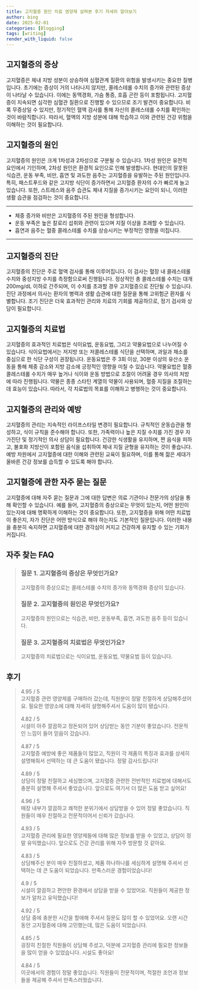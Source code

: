 ```yaml
---
title: 고지혈증 원인 치료 영양제 살펴본 후기 자세히 알아보기
author: bing
date: 2025-02-01
categories: [Blogging]
tags: [writing]
render_with_liquid: false
---
```



<h2 id='고지혈증_증상'>고지혈증의 증상</h2>

<p>고지혈증은 체내 지방 성분이 상승하여 심혈관계 질환의 위험을 발생시키는 중요한 질병입니다. 초기에는 증상이 거의 나타나지 않지만, 콜레스테롤 수치의 증가와 관련된 증상이 나타날 수 있습니다. 이에는 동맥경화, 가슴 통증, 호흡 곤란 등이 포함됩니다. 고지혈증이 지속되면 심각한 심혈관 질환으로 진행할 수 있으므로 조기 발견이 중요합니다. 비록 무증상일 수 있지만, 정기적인 혈액 검사를 통해 자신의 콜레스테롤 수치를 확인하는 것이 바람직합니다. 따라서, 혈액의 지방 성분에 대해 학습하고 이와 관련된 건강 위험을 이해하는 것이 필요합니다.</p>

<h2 id='고지혈증_원인'>고지혈증의 원인</h2>

<p>고지혈증의 원인은 크게 1차성과 2차성으로 구분될 수 있습니다. 1차성 원인은 유전적 요인에서 기인하며, 2차성 원인은 환경적 요인으로 인해 발생합니다. 현대인의 잘못된 식습관, 운동 부족, 비만, 흡연 및 과도한 음주는 고지혈증을 유발하는 주된 원인입니다. 특히, 패스트푸드와 같은 고지방 식단이 증가하면서 고지혈증 환자의 수가 빠르게 늘고 있습니다. 또한, 스트레스와 음주 습관도 체내 지질을 증가시키는 요인이 되니, 이러한 생활 습관을 점검하는 것이 중요합니다.</p>

<hr />

<ul>
    <li>체중 증가와 비만은 고지혈증의 주된 원인을 형성합니다.</li>
    <li>운동 부족은 높은 칼로리 섭취와 관련이 있으며 지질 이상을 초래할 수 있습니다.</li>
    <li>흡연과 음주는 혈중 콜레스테롤 수치를 상승시키는 부정적인 영향을 미칩니다.</li>
</ul>

<hr />

<h2 id='고지혈증_진단'>고지혈증의 진단</h2>

<p>고지혈증의 진단은 주로 혈액 검사를 통해 이루어집니다. 이 검사는 혈장 내 콜레스테롤 수치와 중성지방 수치를 측정함으로써 진행됩니다. 정상적인 총 콜레스테롤 수치는 대개 200mg/dL 이하로 간주되며, 이 수치를 초과할 경우 고지혈증으로 진단될 수 있습니다. 진단 과정에서 의사는 환자의 병력과 생활 습관에 대한 질문을 통해 고위험군 환자를 식별합니다. 조기 진단은 더욱 효과적인 관리와 치료의 기회를 제공하므로, 정기 검사와 상담이 필요합니다.</p>

<h2 id='고지혈증_치료법'>고지혈증의 치료법</h2>

<p>고지혈증의 효과적인 치료법은 식이요법, 운동요법, 그리고 약물요법으로 나누어질 수 있습니다. 식이요법에서는 저지방 또는 저콜레스테롤 식단을 선택하며, 과일과 채소를 중심으로 한 식단 구성이 권장됩니다. 운동요법은 주 3회 이상, 30분 이상의 유산소 운동을 통해 체중 감소와 지방 감소에 긍정적인 영향을 미칠 수 있습니다. 약물요법은 혈중 콜레스테롤 수치가 매우 높거나 식이와 운동 방법으로 조절이 어려울 경우 의사의 처방에 따라 진행됩니다. 약물은 종종 스타틴 계열의 약물이 사용되며, 혈중 지질을 조절하는 데 효능이 있습니다. 따라서, 각 치료법의 목표를 이해하고 병행하는 것이 중요합니다.</p>

<h2 id='고지혈증_관리와_예방'>고지혈증의 관리와 예방</h2>

<p>고지혈증의 관리는 지속적인 라이프스타일 변경이 필요합니다. 규칙적인 운동습관을 형성하고, 식이 규칙을 준수해야 합니다. 또한, 가족력이나 높은 지질 수치를 가진 경우 자가진단 및 정기적인 의사 상담이 필요합니다. 건강한 식생활을 유지하며, 짠 음식을 피하고, 불포화 지방산이 포함된 음식을 섭취하여 체내 지질 균형을 유지하는 것이 좋습니다. 예방 차원에서 고지혈증에 대한 이해와 관련된 교육이 필요하며, 이를 통해 젊은 세대가 올바른 건강 정보를 습득할 수 있도록 해야 합니다.</p>

<h2 id='고지혈증_자주_묻는_질문'>고지혈증에 관한 자주 묻는 질문</h2>

<p>고지혈증에 대해 자주 묻는 질문과 그에 대한 답변은 의료 기관이나 전문가의 상담을 통해 확인할 수 있습니다. 예를 들어, 고지혈증의 증상으로는 무엇이 있는지, 어떤 원인이 있는지에 대해 명확하게 이해하는 것이 중요합니다. 또한, 고지혈증을 위해 어떤 치료법이 좋은지, 자가 진단은 어떤 방식으로 해야 하는지도 기본적인 질문입니다. 이러한 내용을 충분히 숙지하면 고지혈증에 대한 경각심이 커지고 건강하게 유지할 수 있는 기회가 커집니다.</p>


<h2 id='자주_찾는_FAQ'>자주 찾는 FAQ</h2>
<div itemscope="" itemtype="https://schema.org/FAQPage"> 
<blockquote> 
<div itemscope="" itemprop="mainEntity" itemtype="https://schema.org/Question"> 
<h3 itemprop="name">질문 1. 고지혈증의 증상은 무엇인가요?</h3> 
<div itemscope="" itemprop="acceptedAnswer" itemtype="https://schema.org/Answer"> 
<span itemprop="text"> 
<p>고지혈증의 증상으로는 콜레스테롤 수치의 증가와 동맥경화 증상이 있습니다.</p> 
</span> 
</div> 
</div> 

<div itemscope="" itemprop="mainEntity" itemtype="https://schema.org/Question"> 
<h3 itemprop="name">질문 2. 고지혈증의 원인은 무엇인가요?</h3> 
<div itemscope="" itemprop="acceptedAnswer" itemtype="https://schema.org/Answer"> 
<span itemprop="text"> 
<p>고지혈증의 원인으로는 식습관, 비만, 운동부족, 흡연, 과도한 음주 등이 있습니다.</p> 
</span> 
</div> 
</div> 

<div itemscope="" itemprop="mainEntity" itemtype="https://schema.org/Question"> 
<h3 itemprop="name">질문 3. 고지혈증의 치료법은 무엇인가요?</h3> 
<div itemscope="" itemprop="acceptedAnswer" itemtype="https://schema.org/Answer"> 
<span itemprop="text"> 
<p>고지혈증의 치료법으로는 식이요법, 운동요법, 약물요법 등이 있습니다.</p> 
</span> 
</div> 
</div> 
</blockquote> 
</div>
<h2 id='후기'>후기</h2>
<div itemscope itemtype="https://schema.org/Product">
  <blockquote>
  <div itemprop="review" itemscope itemtype="https://schema.org/Review">
      <div itemprop="reviewRating" itemscope itemtype="https://schema.org/Rating"> <span itemprop="ratingValue">4.95</span> / <span itemprop="bestRating">5</span> </div>
      <span itemprop="reviewBody">고지혈증 관련 영양제를 구매하러 갔는데, 직원분이 정말 친절하게 상담해주셨어요. 필요한 영양소에 대해 자세히 설명해주셔서 도움이 많이 됐습니다.</span>
  </div>
  <br>
  <div itemprop="review" itemscope itemtype="https://schema.org/Review">
      <div itemprop="reviewRating" itemscope itemtype="https://schema.org/Rating"> <span itemprop="ratingValue">4.82</span> / <span itemprop="bestRating">5</span> </div>
      <span itemprop="reviewBody">시설이 아주 깔끔하고 정돈되어 있어 상담받는 동안 기분이 좋았습니다. 전문적인 느낌이 들어 믿음이 갔습니다.</span>
  </div>
  <br>
  <div itemprop="review" itemscope itemtype="https://schema.org/Review">
      <div itemprop="reviewRating" itemscope itemtype="https://schema.org/Rating"> <span itemprop="ratingValue">4.87</span> / <span itemprop="bestRating">5</span> </div>
      <span itemprop="reviewBody">고지혈증 예방에 좋은 제품들이 많았고, 직원이 각 제품의 특징과 효과를 상세히 설명해줘서 선택하는 데 큰 도움이 됐습니다. 정말 감사드립니다!</span>
  </div>
  <br>
  <div itemprop="review" itemscope itemtype="https://schema.org/Review">
      <div itemprop="reviewRating" itemscope itemtype="https://schema.org/Rating"> <span itemprop="ratingValue">4.89</span> / <span itemprop="bestRating">5</span> </div>
      <span itemprop="reviewBody">상담이 정말 친절하고 세심했으며, 고지혈증 관련한 전반적인 치료법에 대해서도 충분히 설명해 주셔서 좋았습니다. 앞으로도 여기서 더 많은 도움 받고 싶어요!</span>
  </div>
  <br>
  <div itemprop="review" itemscope itemtype="https://schema.org/Review">
      <div itemprop="reviewRating" itemscope itemtype="https://schema.org/Rating"> <span itemprop="ratingValue">4.96</span> / <span itemprop="bestRating">5</span> </div>
      <span itemprop="reviewBody">매장 내부가 깔끔하고 쾌적한 분위기에서 상담받을 수 있어 정말 좋았습니다. 직원들이 매우 친절하고 전문적이어서 신뢰가 갔습니다.</span>
  </div>
  <br>
  <div itemprop="review" itemscope itemtype="https://schema.org/Review">
      <div itemprop="reviewRating" itemscope itemtype="https://schema.org/Rating"> <span itemprop="ratingValue">4.93</span> / <span itemprop="bestRating">5</span> </div>
      <span itemprop="reviewBody">고지혈증 관리에 필요한 영양제들에 대해 많은 정보를 받을 수 있었고, 상담이 정말 유익했습니다. 앞으로도 건강 관리를 위해 자주 방문할 것 같아요.</span>
  </div>
  <br>
  <div itemprop="review" itemscope itemtype="https://schema.org/Review">
      <div itemprop="reviewRating" itemscope itemtype="https://schema.org/Rating"> <span itemprop="ratingValue">4.83</span> / <span itemprop="bestRating">5</span> </div>
      <span itemprop="reviewBody">상담해주신 분이 매우 친절하셨고, 제품 하나하나를 세심하게 설명해 주셔서 선택하는 데 큰 도움이 되었습니다. 만족스러운 경험이었습니다!</span>
  </div>
  <br>
  <div itemprop="review" itemscope itemtype="https://schema.org/Review">
      <div itemprop="reviewRating" itemscope itemtype="https://schema.org/Rating"> <span itemprop="ratingValue">4.9</span> / <span itemprop="bestRating">5</span> </div>
      <span itemprop="reviewBody">시설이 깔끔하고 편안한 환경에서 상담을 받을 수 있었어요. 직원들이 제공한 정보가 알차고 유익했습니다!</span>
  </div>
  <br>
  <div itemprop="review" itemscope itemtype="https://schema.org/Review">
      <div itemprop="reviewRating" itemscope itemtype="https://schema.org/Rating"> <span itemprop="ratingValue">4.92</span> / <span itemprop="bestRating">5</span> </div>
      <span itemprop="reviewBody">상담 중에 충분한 시간을 할애해 주셔서 질문도 많이 할 수 있었어요. 오랜 시간 동안 고지혈증에 대해 고민했는데, 많은 도움이 되었습니다.</span>
  </div>
  <br>
  <div itemprop="review" itemscope itemtype="https://schema.org/Review">
      <div itemprop="reviewRating" itemscope itemtype="https://schema.org/Rating"> <span itemprop="ratingValue">4.85</span> / <span itemprop="bestRating">5</span> </div>
      <span itemprop="reviewBody">굉장히 친절한 직원들이 상담해 주셨고, 덕분에 고지혈증 관리에 필요한 정보들을 많이 얻을 수 있었습니다. 시설도 좋아요!</span>
  </div>
  <br>
  <div itemprop="review" itemscope itemtype="https://schema.org/Review">
      <div itemprop="reviewRating" itemscope itemtype="https://schema.org/Rating"> <span itemprop="ratingValue">4.84</span> / <span itemprop="bestRating">5</span> </div>
      <span itemprop="reviewBody">이곳에서의 경험이 정말 좋았습니다. 직원들이 전문적이며, 적절한 조언과 정보들을 제공해 주셔서 만족스러웠습니다.</span>
  </div>
  </blockquote>
</div>
